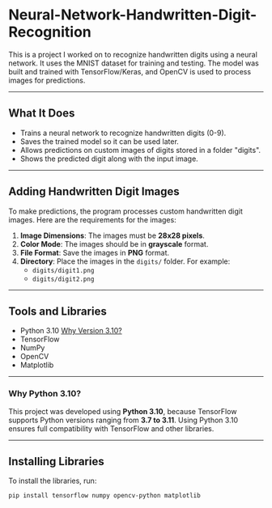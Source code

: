 # Neural-Network-Handwritten-Digit-Recognition

This is a project I worked on to recognize handwritten digits using a neural network. It uses the MNIST dataset for training and testing. The model was built and trained with TensorFlow/Keras, and OpenCV is used to process images for predictions.

---

## What It Does
- Trains a neural network to recognize handwritten digits (0-9).
- Saves the trained model so it can be used later.
- Allows predictions on custom images of digits stored in a folder "digits".
- Shows the predicted digit along with the input image.

---

## Adding Handwritten Digit Images
To make predictions, the program processes custom handwritten digit images. Here are the requirements for the images:

1. **Image Dimensions**: The images must be **28x28 pixels**.
2. **Color Mode**: The images should be in **grayscale** format.
3. **File Format**: Save the images in **PNG** format.
4. **Directory**: Place the images in the `digits/` folder. For example:
   - `digits/digit1.png`
   - `digits/digit2.png`

---

## Tools and Libraries
- Python 3.10 [Why Version 3.10?](#why-python-310)
- TensorFlow
- NumPy
- OpenCV
- Matplotlib

---

### Why Python 3.10?
This project was developed using **Python 3.10**, because TensorFlow supports Python versions ranging from **3.7 to 3.11**. Using Python 3.10 ensures full compatibility with TensorFlow and other libraries.

---

## Installing Libraries
To install the libraries, run:
```bash
pip install tensorflow numpy opencv-python matplotlib
